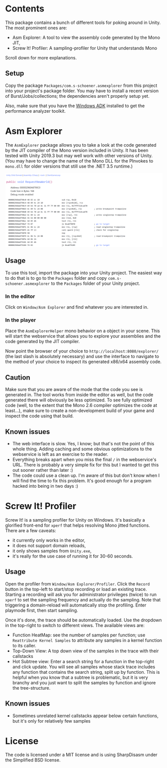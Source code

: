 # Contents
This package contains a bunch of different tools for poking around in Unity. The most prominent ones are:
 - Asm Explorer: A tool to view the assembly code generated by the Mono JIT,
 - Screw It! Profiler: A sampling-profiler for Unity that understands Mono
 
Scroll down for more explanations.

## Setup
Copy the package `Packages/com.s-schoener.asmexplorer` from this project into your project's package folder. You may have to install a recent version of Burst/Jobs/collections; the dependencies aren't properly setup yet.

Also, make sure that you have the [Windows ADK](https://docs.microsoft.com/en-us/windows-hardware/test/wpt/windows-performance-analyzer) installed to get the performance analyzer toolkit.

# Asm Explorer
The `AsmExplorer` package allows you to take a look at the code generated by the JIT compiler of the Mono version included in Unity. It has been tested with Unity 2019.3 but may well work with other versions of Unity. (You may have to change the name of the Mono DLL for the PInvokes to `mono.dll` for older versions that still use the .NET 3.5 runtime.)

![Sample Output](sample-output.png)

## Usage
To use this tool, import the package into your Unity project. The easiest way to do that is to go to the `Packages` folder and copy `com.s-schoener.asmexplorer` to the `Packages` folder of your Unity project.

### In the editor
Click on `Window/Asm Explorer` and find whatever you are interested in.

### In the player
Place the `AsmExplorerHelper` mono behavior on a object in your scene. This will start the webservice that allows you to explore your assemblies and the code generated by the JIT compiler.

Now point the browser of your choice to `http://localhost:8080/explorer/` (the last slash is absolutely necessary) and use the interface to navigate to the method of your choice to inspect its generated x86/x64 assembly code.

## Caution
Make sure that you are aware of the mode that the code you see is generated in. The tool works from inside the editor as well, but the code generated there will obviously be less optimized. To see fully optimized code (well, to the extent that the Mono 2.6 compiler optimizes the code at least...), make sure to create a non-development build of your game and inspect the code using that build.

## Known issues
 * The web interface is slow. Yes, I know; but that's not the point of this whole thing. Adding caching and some obvious optimizations to the webservice is left as an exercise to the reader.
 * Everything breaks apart when you miss the final `/` in the webservice's URL. There is probably a very simple fix for this but I wanted to get this out sooner rather than later :)
 * The code could use a clean up. I'm aware of this but don't know when I will find the time to fix this problem. It's good enough for a program hacked into being in two days :)

# Screw It! Profiler
Screw It! is a sampling profiler for Unity on Windows. It's basically a glorified front-end for `xperf` that helps resolving Mono jitted functions. There are a few caveats:
 * it currently only works in the editor,
 * it does not support domain reloads,
 * it only shows samples from `Unity.exe`,
 * it's really for the use case of running it for 30-60 seconds.

## Usage
Open the profiler from `Window/Asm Explorer/Profiler`. Click the `Record` button in the top-left to start/stop recording or load an existing trace. Starting a recording will ask you for administrator privileges (twice) to run `xperf` to set the sampling frequency and actually do the sampling. Note that triggering a domain-reload will automatically stop the profiling. Enter playmode first, then start sampling.

Once it's done, the trace should be automatically loaded. Use the dropdown in the top-right to switch to different views. The available views are:
 * Function HeatMap: see the number of samples per function; use `Reattribute Kernel Samples` to attribute any samples in a kernel function to its caller.
 * Top-Down View: A top down view of the samples in the trace with their callstacks
 * Hot Subtree view: Enter a search string for a function in the top-right and click update. You will see all samples whose stack trace includes any function that contains the search string, split up by function. This is helpful when you know that a subtree is problematic, but it is very branchy and you just want to split the samples by function and ignore the tree-structure.

## Known issues
 * Sometimes unrelated kernel callstacks appear below certain functions, but it's only for relatively few samples

# License
The code is licensed under a MIT license and is using SharpDisasm under the Simplified BSD license.
